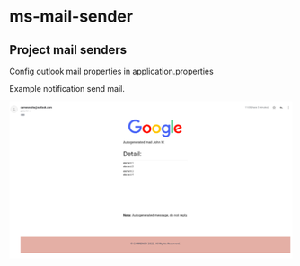 # ms-mail-sender
## Project mail senders

Config outlook mail properties in application.properties


Example notification send mail.

![mail-sender](img/mail-sender.png)
